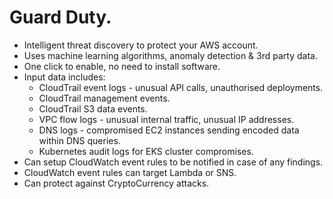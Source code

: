 # **Guard Duty.**

* Intelligent threat discovery to protect your AWS account.
* Uses machine learning algorithms, anomaly detection & 3rd party data.
* One click to enable, no need to install software.
* Input data includes:
    * CloudTrail event logs - unusual API calls, unauthorised deployments.
    * CloudTrail management events.
    * CloudTrail S3 data events.
    * VPC flow logs - unusual internal traffic, unusual IP addresses.
    * DNS logs - compromised EC2 instances sending encoded data within DNS queries.
    * Kubernetes audit logs for EKS cluster compromises.
* Can setup CloudWatch event rules to be notified in case of any findings.
* CloudWatch event rules can target Lambda or SNS.
* Can protect against CryptoCurrency attacks.
